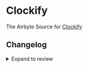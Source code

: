 # Clockify

The Airbyte Source for [Clockify](https://clockify.me)

## Changelog

<details>
  <summary>Expand to review</summary>

| Version | Date       | Pull Request                                             | Subject                                                                         |
| :------ | :--------- | :------------------------------------------------------- | :------------------------------------------------------------------------------ |
| 0.4.35 | 2025-10-07 | [67187](https://github.com/airbytehq/airbyte/pull/67187) | Update dependencies |
| 0.4.34 | 2025-09-30 | [66249](https://github.com/airbytehq/airbyte/pull/66249) | Update dependencies |
| 0.4.33 | 2025-09-09 | [65750](https://github.com/airbytehq/airbyte/pull/65750) | Update dependencies |
| 0.4.32 | 2025-08-23 | [65274](https://github.com/airbytehq/airbyte/pull/65274) | Update dependencies |
| 0.4.31 | 2025-08-09 | [64752](https://github.com/airbytehq/airbyte/pull/64752) | Update dependencies |
| 0.4.30 | 2025-08-02 | [64385](https://github.com/airbytehq/airbyte/pull/64385) | Update dependencies |
| 0.4.29 | 2025-07-26 | [64029](https://github.com/airbytehq/airbyte/pull/64029) | Update dependencies |
| 0.4.28 | 2025-07-19 | [63596](https://github.com/airbytehq/airbyte/pull/63596) | Update dependencies |
| 0.4.27 | 2025-07-12 | [63021](https://github.com/airbytehq/airbyte/pull/63021) | Update dependencies |
| 0.4.26 | 2025-06-28 | [62381](https://github.com/airbytehq/airbyte/pull/62381) | Update dependencies |
| 0.4.25 | 2025-06-21 | [61973](https://github.com/airbytehq/airbyte/pull/61973) | Update dependencies |
| 0.4.24 | 2025-06-14 | [61266](https://github.com/airbytehq/airbyte/pull/61266) | Update dependencies |
| 0.4.23 | 2025-05-24 | [60408](https://github.com/airbytehq/airbyte/pull/60408) | Update dependencies |
| 0.4.22 | 2025-05-10 | [59916](https://github.com/airbytehq/airbyte/pull/59916) | Update dependencies |
| 0.4.21 | 2025-05-03 | [59415](https://github.com/airbytehq/airbyte/pull/59415) | Update dependencies |
| 0.4.20 | 2025-04-26 | [58880](https://github.com/airbytehq/airbyte/pull/58880) | Update dependencies |
| 0.4.19 | 2025-04-19 | [58367](https://github.com/airbytehq/airbyte/pull/58367) | Update dependencies |
| 0.4.18 | 2025-04-12 | [57834](https://github.com/airbytehq/airbyte/pull/57834) | Update dependencies |
| 0.4.17 | 2025-04-05 | [57208](https://github.com/airbytehq/airbyte/pull/57208) | Update dependencies |
| 0.4.16 | 2025-03-29 | [56499](https://github.com/airbytehq/airbyte/pull/56499) | Update dependencies |
| 0.4.15 | 2025-03-22 | [55997](https://github.com/airbytehq/airbyte/pull/55997) | Update dependencies |
| 0.4.14 | 2025-03-08 | [55291](https://github.com/airbytehq/airbyte/pull/55291) | Update dependencies |
| 0.4.13 | 2025-03-01 | [54906](https://github.com/airbytehq/airbyte/pull/54906) | Update dependencies |
| 0.4.12 | 2025-02-22 | [54252](https://github.com/airbytehq/airbyte/pull/54252) | Update dependencies |
| 0.4.11 | 2025-02-15 | [53925](https://github.com/airbytehq/airbyte/pull/53925) | Update dependencies |
| 0.4.10 | 2025-02-08 | [53429](https://github.com/airbytehq/airbyte/pull/53429) | Update dependencies |
| 0.4.9 | 2025-02-01 | [52910](https://github.com/airbytehq/airbyte/pull/52910) | Update dependencies |
| 0.4.8 | 2025-01-25 | [52166](https://github.com/airbytehq/airbyte/pull/52166) | Update dependencies |
| 0.4.7 | 2025-01-18 | [51719](https://github.com/airbytehq/airbyte/pull/51719) | Update dependencies |
| 0.4.6 | 2025-01-11 | [51235](https://github.com/airbytehq/airbyte/pull/51235) | Update dependencies |
| 0.4.5 | 2024-12-28 | [50449](https://github.com/airbytehq/airbyte/pull/50449) | Update dependencies |
| 0.4.4 | 2024-12-21 | [50188](https://github.com/airbytehq/airbyte/pull/50188) | Update dependencies |
| 0.4.3 | 2024-12-14 | [49552](https://github.com/airbytehq/airbyte/pull/49552) | Update dependencies |
| 0.4.2 | 2024-12-12 | [47651](https://github.com/airbytehq/airbyte/pull/47651) | Update dependencies |
| 0.4.1 | 2024-08-16 | [44196](https://github.com/airbytehq/airbyte/pull/44196) | Bump source-declarative-manifest version |
| 0.4.0 | 2024-08-15 | [44166](https://github.com/airbytehq/airbyte/pull/44166) | Refactor connector to manifest-only format |
| 0.3.13 | 2024-08-10 | [42817](https://github.com/airbytehq/airbyte/pull/42817) | Update dependencies |
| 0.3.12 | 2024-07-20 | [42197](https://github.com/airbytehq/airbyte/pull/42197) | Update dependencies |
| 0.3.11 | 2024-07-13 | [41693](https://github.com/airbytehq/airbyte/pull/41693) | Update dependencies |
| 0.3.10 | 2024-07-10 | [41480](https://github.com/airbytehq/airbyte/pull/41480) | Update dependencies |
| 0.3.9 | 2024-07-10 | [41330](https://github.com/airbytehq/airbyte/pull/41330) | Update dependencies |
| 0.3.8 | 2024-07-06 | [40831](https://github.com/airbytehq/airbyte/pull/40831) | Update dependencies |
| 0.3.7 | 2024-06-25 | [40398](https://github.com/airbytehq/airbyte/pull/40398) | Update dependencies |
| 0.3.6 | 2024-06-22 | [40116](https://github.com/airbytehq/airbyte/pull/40116) | Update dependencies |
| 0.3.5 | 2024-06-06 | [39156](https://github.com/airbytehq/airbyte/pull/39156) | [autopull] Upgrade base image to v1.2.2 |
| 0.3.4 | 2024-05-21 | [38146](https://github.com/airbytehq/airbyte/pull/38146) | Make connector compatible with the builder |
| 0.3.3 | 2024-04-19 | [37135](https://github.com/airbytehq/airbyte/pull/37135) | Upgrade to CDK 0.80.0 and manage dependencies with Poetry. |
| 0.3.2 | 2024-04-15 | [37135](https://github.com/airbytehq/airbyte/pull/37135) | Base image migration: remove Dockerfile and use the python-connector-base image |
| 0.3.1 | 2024-04-12 | [37135](https://github.com/airbytehq/airbyte/pull/37135) | schema descriptions |
| 0.3.0   | 2023-08-27 | [TBD](https://github.com/airbytehq/airbyte/pull/TBD)     | ✨ Source Clockify: Migrate to LowCode CDK                                      |
| 0.2.1   | 2023-08-01 | [27881](https://github.com/airbytehq/airbyte/pull/27881) | 🐛 Source Clockify: Source Clockify: Fix pagination logic                       |
| 0.2.0   | 2023-08-01 | [27689](https://github.com/airbytehq/airbyte/pull/27689) | ✨ Source Clockify: Add Optional API Url parameter                              |
| 0.1.0   | 2022-10-26 | [17767](https://github.com/airbytehq/airbyte/pull/17767) | 🎉 New Connector: Clockify [python cdk]                                         |

</details>
